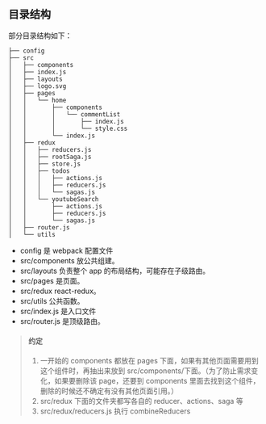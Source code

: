## 目录结构

部分目录结构如下：

```
├── config
├── src
│   ├── components
│   ├── index.js
│   ├── layouts
│   ├── logo.svg
│   ├── pages
│   │   └── home
│   │       ├── components
│   │       │   └── commentList
│   │       │       ├── index.js
│   │       │       └── style.css
│   │       └── index.js
│   ├── redux
│   │   ├── reducers.js
│   │   ├── rootSaga.js
│   │   ├── store.js
│   │   ├── todos
│   │   │   ├── actions.js
│   │   │   ├── reducers.js
│   │   │   └── sagas.js
│   │   └── youtubeSearch
│   │       ├── actions.js
│   │       ├── reducers.js
│   │       └── sagas.js
│   ├── router.js
│   └── utils
```

- config 是 webpack 配置文件
- src/components 放公共组建。
- src/layouts 负责整个 app 的布局结构，可能存在子级路由。
- src/pages 是页面。
- src/redux react-redux。
- src/utils 公共函数。
- src/index.js 是入口文件
- src/router.js 是顶级路由。

> #### 约定
>
> 1.  一开始的 components 都放在 pages 下面，如果有其他页面需要用到这个组件时，再抽出来放到 src/components/下面。（为了防止需求变化，如果要删除该 page，还要到 components 里面去找到这个组件，删除的时候还不确定有没有其他页面引用。）
> 2.  src/redux 下面的文件夹都写各自的 reducer、actions、saga 等
> 3.  src/redux/reducers.js 执行 combineReducers
